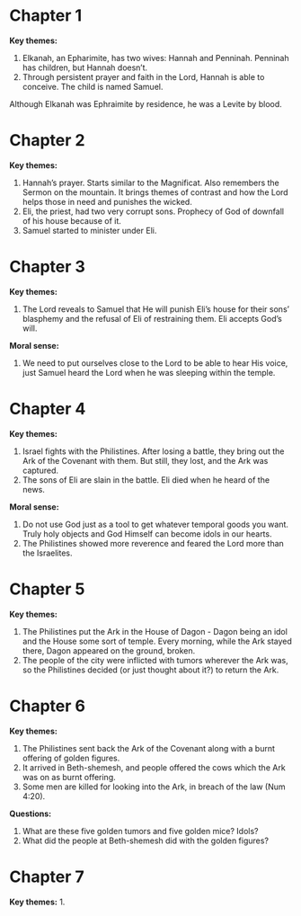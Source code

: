 # Chapter 1
**Key themes:**
1. Elkanah, an Epharimite, has two wives: Hannah and Penninah. Penninah has children, but Hannah doesn’t.
2. Through persistent prayer and faith in the Lord, Hannah is able to conceive. The child is named Samuel.

Although Elkanah was Ephraimite by residence, he was a Levite by blood.
# Chapter 2
**Key themes:**
1. Hannah’s prayer. Starts similar to the Magnificat. Also remembers the Sermon on the mountain. It brings themes of contrast and how the Lord helps those in need and punishes the wicked.
2. Eli, the priest, had two very corrupt sons. Prophecy of God of downfall of his house because of it.
3. Samuel started to minister under Eli.
# Chapter 3
**Key themes:**
1. The Lord reveals to Samuel that He will punish Eli’s house for their sons’ blasphemy and the refusal of Eli of restraining them. Eli accepts God’s will.

**Moral sense:**
1. We need to put ourselves close to the Lord to be able to hear His voice, just Samuel heard the Lord when he was sleeping within the temple.
# Chapter 4
**Key themes:**
1. Israel fights with the Philistines. After losing a battle, they bring out the Ark of the Covenant with them. But still, they lost, and the Ark was captured.
2. The sons of Eli are slain in the battle. Eli died when he heard of the news.

**Moral sense:**
1. Do not use God just as a tool to get whatever temporal goods you want. Truly holy objects and God Himself can become idols in our hearts.
2. The Philistines showed more reverence and feared the Lord more than the Israelites.
# Chapter 5
**Key themes:**
1. The Philistines put the Ark in the House of Dagon - Dagon being an idol and the House some sort of temple. Every morning, while the Ark stayed there, Dagon appeared on the ground, broken.
2. The people of the city were inflicted with tumors wherever the Ark was, so the Philistines decided (or just thought about it?) to return the Ark.
# Chapter 6
**Key themes:**
1. The Philistines sent back the Ark of the Covenant along with a burnt offering of golden figures.
2. It arrived in Beth-shemesh, and people offered the cows which the Ark was on as burnt offering.
3. Some men are killed for looking into the Ark, in breach of the law (Num 4:20).

**Questions:**
1. What are these five golden tumors and five golden mice? Idols?
2. What did the people at Beth-shemesh did with the golden figures?
# Chapter 7
**Key themes:**
1. 
